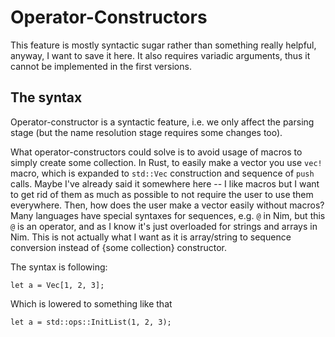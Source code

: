 # Operator-Constructors

This feature is mostly syntactic sugar rather than something really helpful, anyway, I want to save it here.
It also requires variadic arguments, thus it cannot be implemented in the first versions.

## The syntax

Operator-constructor is a syntactic feature, i.e. we only affect the parsing stage (but the name resolution stage requires some changes too).

What operator-constructors could solve is to avoid usage of macros to simply create some collection.
In Rust, to easily make a vector you use `vec!` macro, which is expanded to `std::Vec` construction and sequence of `push` calls.
Maybe I've already said it somewhere here -- I like macros but I want to get rid of them as much as possible to not require the user to use them everywhere. Then, how does the user make a vector easily without macros?
Many languages have special syntaxes for sequences, e.g. `@` in Nim, but this `@` is an operator, and as I know it's just overloaded for strings and arrays in Nim. This is not actually what I want as it is array/string to sequence conversion instead of {some collection} constructor.

The syntax is following:

```jc
let a = Vec[1, 2, 3];
```

Which is lowered to something like that

```jc
let a = std::ops::InitList(1, 2, 3);
```

